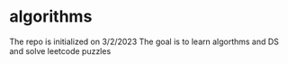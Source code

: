 # algorithms
The repo is initialized on 3/2/2023
The goal is to learn algorthms and DS and solve leetcode puzzles

